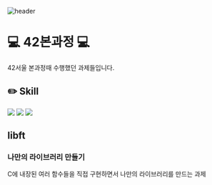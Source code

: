 ![header](https://capsule-render.vercel.app/api?type=wave&color=auto&height=300&section=header&text=42Seoul&fontSize=90)
# :computer: 42본과정 :computer:
42서울 본과정때 수행했던 과제들입니다.

## :pencil2: Skill

<img src="https://img.shields.io/badge/C-A8B9CC?style=for-the-badge&logo=C&logoColor=white"> <img src="https://img.shields.io/badge/C++-512BD4?style=for-the-badge&logo=C++&logoColor=white"> <img src="https://img.shields.io/badge/Docker-2496ED?style=for-the-badge&logo=Docker&logoColor=white">

## libft

### 나만의 라이브러리 만들기

C에 내장된 여러 함수들을 직접 구현하면서 나만의 라이브러리를 만드는 과제

